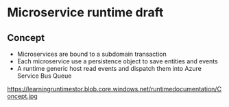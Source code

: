 # Microservice runtime draft


## Concept 
* Microservices are bound to a subdomain transaction
* Each microservice use a persistence object to save entities and events
* A runtime generic host read events and dispatch them into Azure Service Bus Queue

https://learningruntimestor.blob.core.windows.net/runtimedocumentation/Concept.jpg
